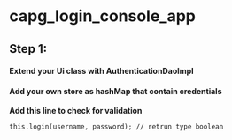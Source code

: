 # capg_login_console_app

## Step 1: 
#### Extend your Ui class with AuthenticationDaoImpl
#### Add your own store as hashMap that contain credentials 

**Add this line to check for validation**
```
this.login(username, password); // retrun type boolean
```

